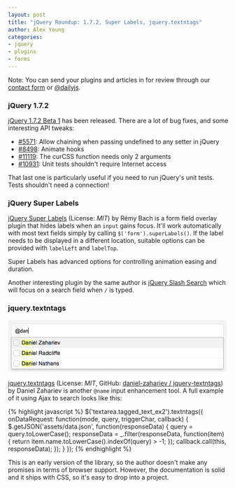 ```yaml
---
layout: post
title: "jQuery Roundup: 1.7.2, Super Labels, jquery.textntags"
author: Alex Young
categories: 
- jquery
- plugins
- forms
---
```


<div class="intro">
Note: You can send your plugins and articles in for review through our <a href="/contact.html">contact form</a> or <a href="http://twitter.com/dailyjs">@dailyjs</a>.
</div>

### jQuery 1.7.2

[jQuery 1.7.2 Beta 1](http://blog.jquery.com/2012/01/31/jquery-1-7-2-beta-1-released/) has been released.  There are a lot of bug fixes, and some interesting API tweaks:

* [#5571](http://bugs.jquery.com/ticket/5571): Allow chaining when passing undefined to any setter in jQuery
* [#8498](http://bugs.jquery.com/ticket/8498): Animate hooks
* [#11119](http://bugs.jquery.com/ticket/11119): The curCSS function needs only 2 arguments
* [#10931](http://bugs.jquery.com/ticket/10931): Unit tests shouldn't require Internet access

That last one is particularly useful if you need to run jQuery's unit tests.  Tests shouldn't need a connection!

### jQuery Super Labels

[jQuery Super Labels](https://github.com/remybach/jQuery.superLabels) (License: _MIT_) by Rémy Bach is a form field overlay plugin that hides labels when an `input` gains focus.  It'll work automatically with most text fields simply by calling `$('form').superLabels()`.  If the label needs to be displayed in a different location, suitable options can be provided with `labelLeft` and `labelTop`.

Super Labels has advanced options for controlling animation easing and duration.

Another interesting plugin by the same author is [jQuery Slash Search](https://github.com/remybach/jQuery.slashSearch) which will focus on a search field when `/` is typed.

### jquery.textntags

![textntags screenshot](/images/posts/danielzahariev.png)

[jquery.textntags](http://daniel-zahariev.github.com/jquery-textntags/) (License: _MIT_, GitHub: [daniel-zahariev / jquery-textntags](https://github.com/daniel-zahariev/jquery-textntags)) by Daniel Zahariev is another `@name` input enhancement tool.  A full example of it using Ajax to search looks like this:

{% highlight javascript %}
$('textarea.tagged_text_ex2').textntags({
  onDataRequest: function(mode, query, triggerChar, callback) {
    $.getJSON('assets/data.json', function(responseData) {
      query = query.toLowerCase();
      responseData = _.filter(responseData, function(item) { return item.name.toLowerCase().indexOf(query) > -1; });
      callback.call(this, responseData);
    });
  }
});
{% endhighlight %}

This is an early version of the library, so the author doesn't make any promises in terms of browser support.  However, the documentation is solid and it ships with CSS, so it's easy to drop into a project.
